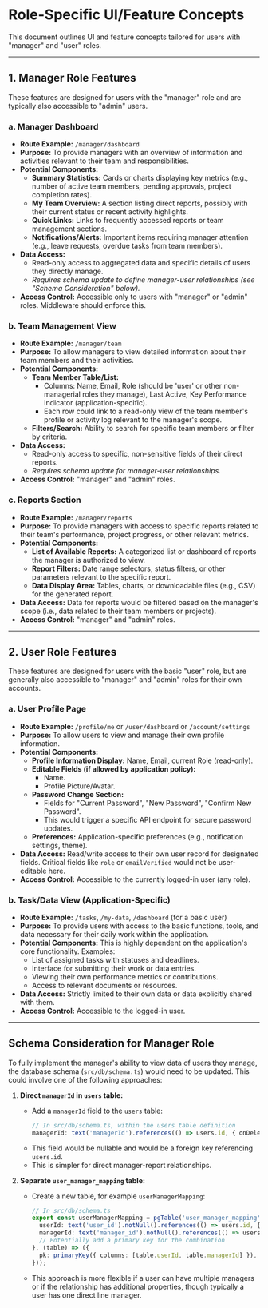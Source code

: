 # Role-Specific UI/Feature Concepts

This document outlines UI and feature concepts tailored for users with "manager" and "user" roles.

---

## 1. Manager Role Features

These features are designed for users with the "manager" role and are typically also accessible to "admin" users.

### a. Manager Dashboard

*   **Route Example:** `/manager/dashboard`
*   **Purpose:** To provide managers with an overview of information and activities relevant to their team and responsibilities.
*   **Potential Components:**
    *   **Summary Statistics:** Cards or charts displaying key metrics (e.g., number of active team members, pending approvals, project completion rates).
    *   **My Team Overview:** A section listing direct reports, possibly with their current status or recent activity highlights.
    *   **Quick Links:** Links to frequently accessed reports or team management sections.
    *   **Notifications/Alerts:** Important items requiring manager attention (e.g., leave requests, overdue tasks from team members).
*   **Data Access:**
    *   Read-only access to aggregated data and specific details of users they directly manage.
    *   *Requires schema update to define manager-user relationships (see "Schema Consideration" below).*
*   **Access Control:** Accessible only to users with "manager" or "admin" roles. Middleware should enforce this.

### b. Team Management View

*   **Route Example:** `/manager/team`
*   **Purpose:** To allow managers to view detailed information about their team members and their activities.
*   **Potential Components:**
    *   **Team Member Table/List:**
        *   Columns: Name, Email, Role (should be 'user' or other non-managerial roles they manage), Last Active, Key Performance Indicator (application-specific).
        *   Each row could link to a read-only view of the team member's profile or activity log relevant to the manager's scope.
    *   **Filters/Search:** Ability to search for specific team members or filter by criteria.
*   **Data Access:**
    *   Read-only access to specific, non-sensitive fields of their direct reports.
    *   *Requires schema update for manager-user relationships.*
*   **Access Control:** "manager" and "admin" roles.

### c. Reports Section

*   **Route Example:** `/manager/reports`
*   **Purpose:** To provide managers with access to specific reports related to their team's performance, project progress, or other relevant metrics.
*   **Potential Components:**
    *   **List of Available Reports:** A categorized list or dashboard of reports the manager is authorized to view.
    *   **Report Filters:** Date range selectors, status filters, or other parameters relevant to the specific report.
    *   **Data Display Area:** Tables, charts, or downloadable files (e.g., CSV) for the generated report.
*   **Data Access:** Data for reports would be filtered based on the manager's scope (i.e., data related to their team members or projects).
*   **Access Control:** "manager" and "admin" roles.

---

## 2. User Role Features

These features are designed for users with the basic "user" role, but are generally also accessible to "manager" and "admin" roles for their own accounts.

### a. User Profile Page

*   **Route Example:** `/profile/me` or `/user/dashboard` or `/account/settings`
*   **Purpose:** To allow users to view and manage their own profile information.
*   **Potential Components:**
    *   **Profile Information Display:** Name, Email, current Role (read-only).
    *   **Editable Fields (if allowed by application policy):**
        *   Name.
        *   Profile Picture/Avatar.
    *   **Password Change Section:**
        *   Fields for "Current Password", "New Password", "Confirm New Password".
        *   This would trigger a specific API endpoint for secure password updates.
    *   **Preferences:** Application-specific preferences (e.g., notification settings, theme).
*   **Data Access:** Read/write access to their own user record for designated fields. Critical fields like `role` or `emailVerified` would not be user-editable here.
*   **Access Control:** Accessible to the currently logged-in user (any role).

### b. Task/Data View (Application-Specific)

*   **Route Example:** `/tasks`, `/my-data`, `/dashboard` (for a basic user)
*   **Purpose:** To provide users with access to the basic functions, tools, and data necessary for their daily work within the application.
*   **Potential Components:** This is highly dependent on the application's core functionality. Examples:
    *   List of assigned tasks with statuses and deadlines.
    *   Interface for submitting their work or data entries.
    *   Viewing their own performance metrics or contributions.
    *   Access to relevant documents or resources.
*   **Data Access:** Strictly limited to their own data or data explicitly shared with them.
*   **Access Control:** Accessible to the logged-in user.

---

## Schema Consideration for Manager Role

To fully implement the manager's ability to view data of users they manage, the database schema (`src/db/schema.ts`) would need to be updated. This could involve one of the following approaches:

1.  **Direct `managerId` in `users` table:**
    *   Add a `managerId` field to the `users` table:
        ```typescript
        // In src/db/schema.ts, within the users table definition
        managerId: text('managerId').references(() => users.id, { onDelete: 'set null' }), // Or 'restrict'
        ```
    *   This field would be nullable and would be a foreign key referencing `users.id`.
    *   This is simpler for direct manager-report relationships.

2.  **Separate `user_manager_mapping` table:**
    *   Create a new table, for example `userManagerMapping`:
        ```typescript
        // In src/db/schema.ts
        export const userManagerMapping = pgTable('user_manager_mapping', {
          userId: text('user_id').notNull().references(() => users.id, { onDelete: 'cascade' }),
          managerId: text('manager_id').notNull().references(() => users.id, { onDelete: 'cascade' }),
          // Potentially add a primary key for the combination
        }, (table) => ({
          pk: primaryKey({ columns: [table.userId, table.managerId] }),
        }));
        ```
    *   This approach is more flexible if a user can have multiple managers or if the relationship has additional properties, though typically a user has one direct line manager.


